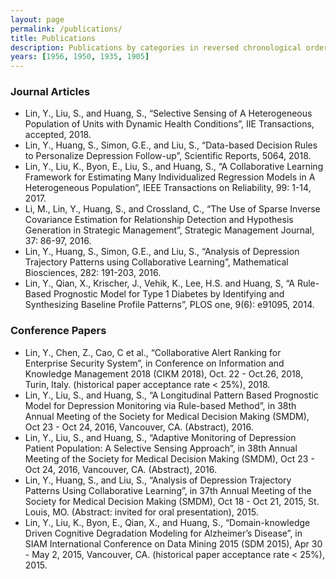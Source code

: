 ```yaml
---
layout: page
permalink: /publications/
title: Publications
description: Publications by categories in reversed chronological order. Generated by jekyll-scholar.
years: [1956, 1950, 1935, 1905]
---
```


### Journal Articles

* Lin, Y., Liu, S., and Huang, S., “Selective Sensing of A Heterogeneous Population of Units with Dynamic Health Conditions”, IIE Transactions, accepted, 2018.
* Lin, Y., Huang, S., Simon, G.E., and Liu, S., “Data-based Decision Rules to Personalize Depression Follow-up”, Scientific Reports, 5064, 2018.
* Lin, Y., Liu, K., Byon, E., Liu, S., and Huang, S., “A Collaborative Learning Framework for Estimating Many Individualized Regression Models in A Heterogeneous Population”, IEEE Transactions on Reliability, 99: 1-14, 2017.
* Li, M., Lin, Y., Huang, S., and Crossland, C., “The Use of Sparse Inverse Covariance Estimation for Relationship Detection and Hypothesis Generation in Strategic Management”, Strategic Management Journal, 37: 86-97, 2016.
* Lin, Y., Huang, S., Simon, G.E., and Liu, S., “Analysis of Depression Trajectory Patterns using Collaborative Learning”, Mathematical Biosciences, 282: 191-203, 2016.
* Lin, Y., Qian, X., Krischer, J., Vehik, K., Lee, H.S. and Huang, S, “A Rule-Based Prognostic Model for Type 1 Diabetes by Identifying and Synthesizing Baseline Profile Patterns”, PLOS one, 9(6): e91095, 2014.

### Conference Papers

* Lin, Y., Chen, Z., Cao, C et al., “Collaborative Alert Ranking for Enterprise Security System”, in Conference on Information and Knowledge Management 2018 (CIKM 2018), Oct. 22 - Oct.26, 2018, Turin, Italy. (historical paper acceptance rate < 25%), 2018.
* Lin, Y., Liu, S., and Huang, S., “A Longitudinal Pattern Based Prognostic Model for Depression Monitoring via Rule-based Method”, in 38th Annual Meeting of the Society for Medical Decision Making (SMDM), Oct 23 - Oct 24, 2016, Vancouver, CA. (Abstract), 2016.
* Lin, Y., Liu, S., and Huang, S., “Adaptive Monitoring of Depression Patient Population: A Selective Sensing Approach”, in 38th Annual Meeting of the Society for Medical Decision Making (SMDM), Oct 23 - Oct 24, 2016, Vancouver, CA. (Abstract), 2016.
* Lin, Y., Huang, S., and Liu, S., “Analysis of Depression Trajectory Patterns Using Collaborative Learning”, in 37th Annual Meeting of the Society for Medical Decision Making (SMDM), Oct 18 - Oct 21, 2015, St. Louis, MO. (Abstract: invited for oral presentation), 2015.
* Lin, Y., Liu, K., Byon, E., Qian, X., and Huang, S., “Domain-knowledge Driven Cognitive Degradation Modeling for Alzheimer’s Disease”, in SIAM International Conference on Data Mining 2015 (SDM 2015), Apr 30 - May 2, 2015, Vancouver, CA. (historical paper acceptance rate < 25%), 2015.

